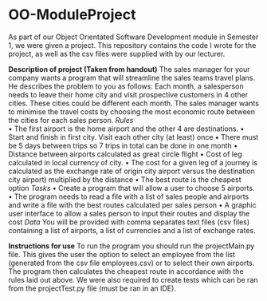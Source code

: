 # OO-ModuleProject
As part of our Object Orientated Software Development module in Semester 1, we were given a project. This repository contains the code I wrote for the project, as well as the csv files were supplied with by our lecturer.

**Description of project (Taken from handout)**
The sales manager for your company wants a program that will
streamline the sales teams travel plans. He describes the problem to
you as follows:
Each month, a salesperson needs to leave their home city and visit
prospective customers in 4 other cities. These cities could be different
each month. The sales manager wants to minimise the travel costs by
choosing the most economic route between the cities for each sales
person.
*Rules* 	
• The first airport is the home airport and the other 4 are
destinations.
• Start and finish in first city. Visit each other city (at least) once
• There must be 5 days between trips so 7 trips in total can be
done in one month
• Distance between airports calculated as great circle flight
• Cost of leg calculated in local currency of city.
• The cost for a given leg of a journey is calculated as the
exchange rate of origin city airport versus the destination city
airport) multiplied by the distance
• The best route is the cheapest option
*Tasks*
• Create a program that will allow a user to choose 5 airports.
• The program needs to read a file with a list of sales people and
airports and write a file with the best routes calculated per sales
person
• A graphic user interface to allow a sales person to input their
routes and display the cost
*Data*
You will be provided with comma separates text files (csv files)
containing a list of airports, a list of currencies and a list of exchange
rates.

**Instructions for use**
To run the program you should run the projectMain.py file. This gives the user the option to select an employee from the list (generated from the csv file employees.csv) or to select their own airports. The program then calculates the cheapest route in accordance with the rules laid out above. 
We were also required to create tests which can be ran from the projectTest.py file (must be ran in an IDE).